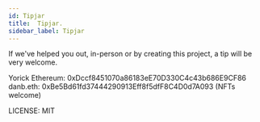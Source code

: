 ```yaml
---
id: Tipjar
title:  Tipjar.
sidebar_label: Tipjar
---
```


If we've helped you out, in-person or by creating this project, a tip will be very welcome.

Yorick Ethereum: 0xDccf8451070a86183eE70D330C4c43b686E9CF86
danb.eth: 0xBe5Bd61fd37444290913Eff8f5dfF8C4D0d7A093 (NFTs welcome)

LICENSE: MIT
